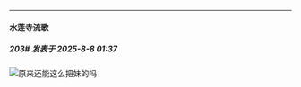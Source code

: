 ﻿
*****

####  水莲寺流歌  
##### 203#       发表于 2025-8-8 01:37

<img src="https://static.stage1st.com/image/smiley/face2017/037.png" referrerpolicy="no-referrer">原来还能这么把妹的吗

